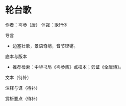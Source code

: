 # 轮台歌

作者：岑参（唐）
体裁：歌行体

导言
- 边塞壮歌，景语奇峭，音节铿锵。

底本与版本
- 推荐检索：中华书局《岑参集》点校本；旁证《全唐诗》。

文本（待补）

注释与译（待补）

赏析要点（待补）